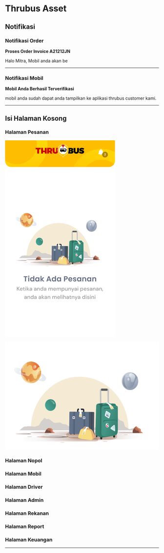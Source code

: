 # Thrubus Asset

## Notifikasi 

### Notifikasi Order
**Proses Order Invoice A21212JN**

Halo Mitra, Mobil anda akan be

--------------------------------------

### Notifikasi Mobil

**Mobil Anda Berhasil Terverifikasi**

mobil anda sudah dapat anda tampilkan ke aplikasi thrubus customer kami.

--------------------------------------

## Isi Halaman Kosong
    
### Halaman Pesanan
![Halaman Pesanan](phonethrubus/pesanan.png "Pesanan Halaman")

![Ilustasi Vector Pesanan Thrubus](ilustrasithrubus/pesanan_330x230.svg "Pesanan Vector")

### Halaman Nopol

### Halaman Mobil

### Halaman Driver

### Halaman Admin

### Halaman Rekanan

### Halaman Report

### Halaman Keuangan

--------------------------------------







